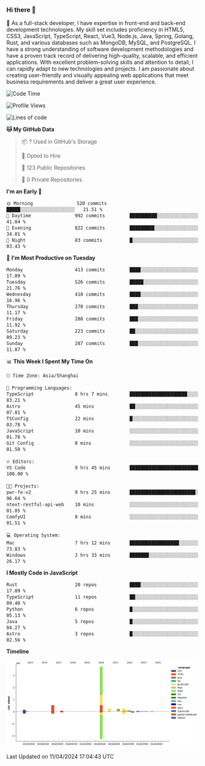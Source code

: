 ### Hi there 👋

🌱 As a full-stack developer, I have expertise in front-end and back-end development technologies. My skill set includes proficiency in HTML5, CSS3, JavaScript, TypeScript, React, Vue3, Node.js, Java, Spring, Golang, Rust, and various databases such as MongoDB, MySQL, and PostgreSQL. I have a strong understanding of software development methodologies and have a proven track record of delivering high-quality, scalable, and efficient applications. With excellent problem-solving skills and attention to detail, I can rapidly adapt to new technologies and projects. I am passionate about creating user-friendly and visually appealing web applications that meet business requirements and deliver a great user experience.

<!--START_SECTION:waka-->
![Code Time](http://img.shields.io/badge/Code%20Time-1%2C335%20hrs%2054%20mins-blue)

![Profile Views](http://img.shields.io/badge/Profile%20Views-23-blue)

![Lines of code](https://img.shields.io/badge/From%20Hello%20World%20I%27ve%20Written-5.6%20million%20lines%20of%20code-blue)

**🐱 My GitHub Data** 

> 📦 ? Used in GitHub's Storage 
 > 
> 💼 Opted to Hire
 > 
> 📜 123 Public Repositories 
 > 
> 🔑 0 Private Repositories 
 > 
**I'm an Early 🐤** 

```text
🌞 Morning                520 commits         █████░░░░░░░░░░░░░░░░░░░░   21.51 % 
🌆 Daytime                992 commits         ██████████░░░░░░░░░░░░░░░   41.04 % 
🌃 Evening                822 commits         █████████░░░░░░░░░░░░░░░░   34.01 % 
🌙 Night                  83 commits          █░░░░░░░░░░░░░░░░░░░░░░░░   03.43 % 
```
📅 **I'm Most Productive on Tuesday** 

```text
Monday                   413 commits         ████░░░░░░░░░░░░░░░░░░░░░   17.09 % 
Tuesday                  526 commits         █████░░░░░░░░░░░░░░░░░░░░   21.76 % 
Wednesday                410 commits         ████░░░░░░░░░░░░░░░░░░░░░   16.96 % 
Thursday                 270 commits         ███░░░░░░░░░░░░░░░░░░░░░░   11.17 % 
Friday                   288 commits         ███░░░░░░░░░░░░░░░░░░░░░░   11.92 % 
Saturday                 223 commits         ██░░░░░░░░░░░░░░░░░░░░░░░   09.23 % 
Sunday                   287 commits         ███░░░░░░░░░░░░░░░░░░░░░░   11.87 % 
```


📊 **This Week I Spent My Time On** 

```text
🕑︎ Time Zone: Asia/Shanghai

💬 Programming Languages: 
TypeScript               8 hrs 7 mins        █████████████████████░░░░   83.21 % 
Astro                    45 mins             ██░░░░░░░░░░░░░░░░░░░░░░░   07.81 % 
TSConfig                 22 mins             █░░░░░░░░░░░░░░░░░░░░░░░░   03.78 % 
JavaScript               10 mins             ░░░░░░░░░░░░░░░░░░░░░░░░░   01.78 % 
Git Config               8 mins              ░░░░░░░░░░░░░░░░░░░░░░░░░   01.50 % 

🔥 Editors: 
VS Code                  9 hrs 45 mins       █████████████████████████   100.00 % 

🐱‍💻 Projects: 
pwr-fe-v2                9 hrs 25 mins       ████████████████████████░   96.64 % 
ntext-restful-api-web    10 mins             ░░░░░░░░░░░░░░░░░░░░░░░░░   01.85 % 
ComfyUI                  8 mins              ░░░░░░░░░░░░░░░░░░░░░░░░░   01.51 % 

💻 Operating System: 
Mac                      7 hrs 12 mins       ██████████████████░░░░░░░   73.83 % 
Windows                  2 hrs 33 mins       ███████░░░░░░░░░░░░░░░░░░   26.17 % 
```

**I Mostly Code in JavaScript** 

```text
Rust                     20 repos            ████░░░░░░░░░░░░░░░░░░░░░   17.09 % 
TypeScript               11 repos            ██░░░░░░░░░░░░░░░░░░░░░░░   09.40 % 
Python                   6 repos             █░░░░░░░░░░░░░░░░░░░░░░░░   05.13 % 
Java                     5 repos             █░░░░░░░░░░░░░░░░░░░░░░░░   04.27 % 
Astro                    3 repos             █░░░░░░░░░░░░░░░░░░░░░░░░   02.56 % 
```



**Timeline**

![Lines of Code chart](https://raw.githubusercontent.com/elton/elton/main/assets/bar_graph.png)


 Last Updated on 11/04/2024 17:04:43 UTC
<!--END_SECTION:waka-->

<!--
**elton/elton** is a ✨ _special_ ✨ repository because its `README.md` (this file) appears on your GitHub profile.

Here are some ideas to get you started:

- 🔭 I’m currently working on ...
- 🌱 I’m currently learning ...
- 👯 I’m looking to collaborate on ...
- 🤔 I’m looking for help with ...
- 💬 Ask me about ...
- 📫 How to reach me: ...
- 😄 Pronouns: ...
- ⚡ Fun fact: ...
-->
